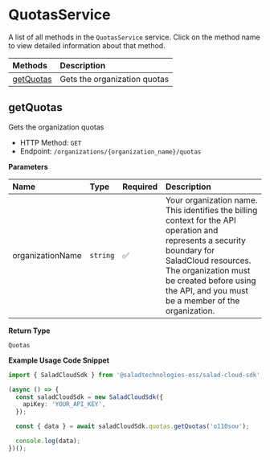 # QuotasService

A list of all methods in the `QuotasService` service. Click on the method name to view detailed information about that method.

| Methods                 | Description                  |
| :---------------------- | :--------------------------- |
| [getQuotas](#getquotas) | Gets the organization quotas |

## getQuotas

Gets the organization quotas

- HTTP Method: `GET`
- Endpoint: `/organizations/{organization_name}/quotas`

**Parameters**

| Name             | Type     | Required | Description                                                                                                                                                                                                                                         |
| :--------------- | :------- | :------- | :-------------------------------------------------------------------------------------------------------------------------------------------------------------------------------------------------------------------------------------------------- |
| organizationName | `string` | ✅       | Your organization name. This identifies the billing context for the API operation and represents a security boundary for SaladCloud resources. The organization must be created before using the API, and you must be a member of the organization. |

**Return Type**

`Quotas`

**Example Usage Code Snippet**

```typescript
import { SaladCloudSdk } from '@saladtechnologies-oss/salad-cloud-sdk';

(async () => {
  const saladCloudSdk = new SaladCloudSdk({
    apiKey: 'YOUR_API_KEY',
  });

  const { data } = await saladCloudSdk.quotas.getQuotas('o110sou');

  console.log(data);
})();
```
